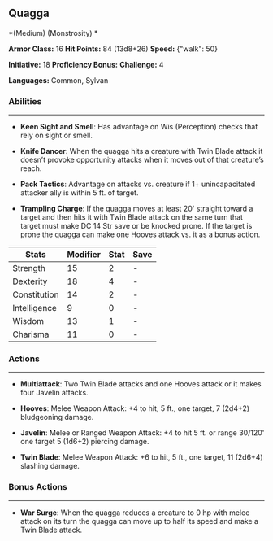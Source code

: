## Quagga
*(Medium) (Monstrosity) *

**Armor Class:** 16
**Hit Points:** 84 (13d8+26)
**Speed:** {"walk": 50}

**Initiative:** 18
**Proficiency Bonus:**
**Challenge:** 4

**Languages:** Common, Sylvan

### Abilities
 --- 
- **Keen Sight and Smell**: Has advantage on Wis (Perception) checks that rely on sight or smell.

- **Knife Dancer**: When the quagga hits a creature with Twin Blade attack it doesn’t provoke opportunity attacks when it moves out of that creature’s reach.

- **Pack Tactics**: Advantage on attacks vs. creature if 1+ unincapacitated attacker ally is within 5 ft. of target.

- **Trampling Charge**: If the quagga moves at least 20' straight toward a target and then hits it with Twin Blade attack on the same turn that target must make DC 14 Str save or be knocked prone. If the target is prone the quagga can make one Hooves attack vs. it as a bonus action.



| Stats | Modifier | Stat | Save
| ---- | ---- | ---- | ---- |
| Strength | 15 | 2 | - |
| Dexterity | 18 | 4 | - |
| Constitution | 14 | 2 | - |
| Intelligence | 9 | 0 | - |
| Wisdom | 13 | 1 | - |
| Charisma | 11 | 0 | - |

### Actions
 --- 
- **Multiattack**: Two Twin Blade attacks and one Hooves attack or it makes four Javelin attacks.

- **Hooves**: Melee Weapon Attack: +4 to hit, 5 ft., one target, 7 (2d4+2) bludgeoning damage.

- **Javelin**: Melee or Ranged Weapon Attack: +4 to hit 5 ft. or range 30/120' one target 5 (1d6+2) piercing damage.

- **Twin Blade**: Melee Weapon Attack: +6 to hit, 5 ft., one target, 11 (2d6+4) slashing damage.

### Bonus Actions
 --- 
- **War Surge**: When the quagga reduces a creature to 0 hp with melee attack on its turn the quagga can move up to half its speed and make a Twin Blade attack.

